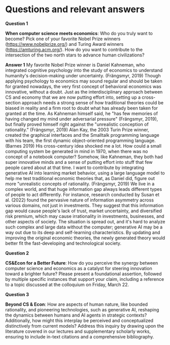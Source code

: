 # Questions and relevant answers

**Question 1**

**When computer science meets economics**: Who do you truly want to become? Pick one of your favorite Nobel Prize winners (https://www.nobelprize.org/) and Turing Award winners (https://amturing.acm.org/). How do you want to contribute to the intersection of the two north stars to advance human civilizations? 

**Answer 1**
My favorite Nobel Prize winner is Daniel Kahneman, who integrated cognitive psychology into the study of economics to understand humanity's decision-making under uncertainty. (Frängsmyr, 2019) Though applying psychology to economics may sound regular and should be taken for granted nowadays, the very first concept of behavioral economics was innovative, without a doubt. Just as the interdisciplinary approach between CS and economy that we are now putting effort into, setting up a cross-section approach needs a strong sense of how traditional theories could be biased in reality and a firm root to doubt what has already been taken for granted at the time. As Kahneman himself said, he "has few memories of having changed my mind under adversarial pressure" (Frängsmyr, 2019), but finally proved himself right against the "unrealistic conception of rationality." (Frängsmyr, 2019) Alan Kay, the 2003 Turin Prize winner, created the graphical interfaces and the Smalltalk programming language with his team, the first dynamic object-oriented programming language. (Barnes 2019) His cross-century idea shocked me a lot. How could a small computing system be generated in mind in 1970, when there was no concept of a notebook computer? Somehow, like Kahneman, they both had super innovative minds and a sense of putting effort into stuff that few people cared about at that time. 
I want to contribute by integrating generative AI into learning market behavior, using a large language model to help me test traditional economic theories that, as Daniel did, figure out more "unrealistic concepts of rationality. (Frängsmyr, 2019) We live in a complex world, and that huge information gap always leads different types of people to act differently. For instance, research conducted by Susan et al. (2022) found the pervasive nature of information asymmetry across various domains, not just in investments. They suggest that this information gap would cause people's lack of trust, market uncertainty, and diversified risk premium, which may cause irrationality in investments, businesses, and other aspects of society. The situation is spread out, and it's hard to analyze such complex and large data without the computer; generative AI may be a way out due to its deep and self-learning characteristics. By updating and improving the original economic theories, the newly generated theory would better fit the fast-developing and technological society.

**Question 2**

**CS&Econ for a Better Future**: How do you perceive the synergy between computer science and economics as a catalyst for steering innovation toward a brighter future? Please present a foundational assertion, followed by multiple specific instances that support your claim, including a reference to a topic discussed at the colloquium on Friday, March 22.

**Question 3**

**Beyond CS & Econ**: How are aspects of human nature, like bounded rationality, and pioneering technologies, such as generative AI, reshaping the dynamics between humans and AI agents in strategic contexts? Additionally, how might this interplay be perceived and conceptualized distinctively from current models? Address this inquiry by drawing upon the literature covered in our lectures and supplementary scholarly works, ensuring to include in-text citations and a comprehensive bibliography.


